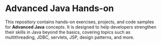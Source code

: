 # Advanced Java Hands-on  

  
This repository contains hands-on exercises, projects, and code samples for **Advanced Java** concepts. It is designed to help developers strengthen their skills in Java beyond the basics, covering topics such as multithreading, JDBC, servlets, JSP, design patterns, and more.  
